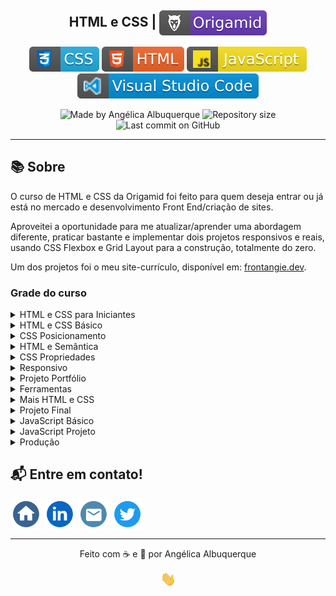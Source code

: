 <h2 align="center">
  HTML e CSS | <img alt="badge origamid" align="center" src="https://raw.githubusercontent.com/angelicaalbuquerque/badges-and-icons/f96545c39b9ff34534ee166d78e4bcef00de3928/badges/origamid-white.svg">
</h2>

<p align="center">

<p align="center">
<img alt="badge css" src="https://raw.githubusercontent.com/angelicaalbuquerque/badges-and-icons/f96545c39b9ff34534ee166d78e4bcef00de3928/badges/css.svg">
<img alt="badge html" src="https://raw.githubusercontent.com/angelicaalbuquerque/badges-and-icons/f96545c39b9ff34534ee166d78e4bcef00de3928/badges/html.svg">
<img alt="badge javascript" src="https://raw.githubusercontent.com/angelicaalbuquerque/badges-and-icons/main/badges/javascript.svg">
<img alt="badge vscode" src="https://raw.githubusercontent.com/angelicaalbuquerque/badges-and-icons/f96545c39b9ff34534ee166d78e4bcef00de3928/badges/visual-studio-code.svg">
</p>

<p align="center">
<img alt="Made by Angélica Albuquerque" src="https://img.shields.io/badge/made%20by-Angélica Albuquerque-%20?color=9834f7">
<img alt="Repository size" src="https://img.shields.io/github/repo-size/angelicaalbuquerque/html-css_origamid?color=9834f7">
<img alt="Last commit on GitHub" src="https://img.shields.io/github/last-commit/angelicaalbuquerque/html-css_origamid?color=9834f7">
</p>

---

## 📚 Sobre

O curso de HTML e CSS da Origamid foi feito para quem deseja entrar ou já está no mercado e desenvolvimento Front End/criação de sites.

Aproveitei a oportunidade para me atualizar/aprender uma abordagem diferente, praticar bastante e implementar dois projetos responsivos e reais, usando CSS Flexbox e Grid Layout para a construção, totalmente do zero.

Um dos projetos foi o meu site-currículo, disponível em: [frontangie.dev](https://www.frontangie.dev/).

### Grade do curso

<details>
  <summary>HTML e CSS para Iniciantes</summary>

- HTML, CSS, JavaScript, Editor de Código e Browser
</details>

<details>
  <summary>HTML e CSS Básico</summary>

- Tags, Estrutura HTML, Editor, CSS Básico, Box Model, Display, Imagens
</details>

<details>
  <summary>CSS Posicionamento</summary>

- Margin, Grid, Flexbox, Position
</details>

<details>
  <summary>HTML e Semântica</summary>

- Semântica e Acessibilidade, Pontos de Referência, Listas, Navegação

</details>

<details>
  <summary>CSS Propriedades</summary>

- Unidades, Tipografia, Background, Pseudo Classes e Elementos

</details>

<details>
  <summary>Responsivo</summary>

- Media Queries, Grid, Object Fit e Max Width

</details>

<details>
  <summary>Projeto Portfólio</summary>

- Projeto criado do zero. Veja no ar: [frontangie.dev](https://www.frontangie.dev/)

</details>

<details>
  <summary>Ferramentas</summary>

- Linha de Comando, Git e Automação
</details>

<details>
  <summary>Mais HTML e CSS</summary>

- Formulários, Especificidade, Propriedades Customizadas e CSS Utilitário
</details>

<details>
  <summary>Projeto Final</summary>

- Projeto Bikcraft criado do zero
</details>

<details>
  <summary>JavaScript Básico</summary>

- Tipos de dados, manipular o dom, objetos e outros
</details>

<details>
  <summary>JavaScript Projeto</summary>

- Link ativo, mostrar/esconder conteúdo, galeria de imagens, plugins e mais
</details>

<details>
  <summary>Produção</summary>

- Domínio, hospedagem, servidor, formulário
</details>

## 📬 Entre em contato!

<p align="left">
    <a href="https://www.frontangie.dev/" target="blank" style="text-decoration: none; color: unset;">
    <img align="center" src="https://raw.githubusercontent.com/angelicaalbuquerque/badges-and-icons/main/icons/circle/portfolio.svg" alt="frontangie.dev" height="50" width="50" />
  </a>
  <a href="https://linkedin.com/in/angelica-albuquerque/" target="blank" style="text-decoration: none; color: unset;">
    <img align="center" src="https://raw.githubusercontent.com/angelicaalbuquerque/badges-and-icons/main/icons/circle/linkedin.svg" alt="Linkedin" height="50" width="50" />
  </a>
  <a href="mailto:hi@frontangie.dev" target="blank" style="text-decoration: none;">
    <img align="center" src="https://raw.githubusercontent.com/angelicaalbuquerque/badges-and-icons/main/icons/circle/email.svg" alt="Email" height="50" width="50" />
  </a>
  <a href="https://twitter.com/frontangie" target="blank" style="text-decoration: none;">
    <img align="center" src="https://raw.githubusercontent.com/angelicaalbuquerque/badges-and-icons/main/icons/circle/twitter.svg" alt="Twitter" height="50" width="50" />
    </a>
</p>

---

<p align="center">
Feito com ☕ e 🖤 por Angélica Albuquerque
</p>

<p align="center">
<img src="https://raw.githubusercontent.com/angelicaalbuquerque/badges-and-icons/main/gif/hi.gif" width="25px"> 
</p>
